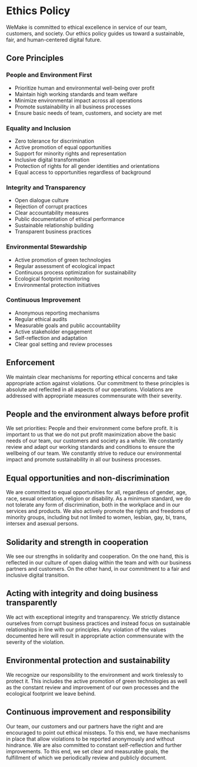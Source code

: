 # Ethics Policy

WeMake is committed to ethical excellence in service of our team, customers, and society. Our ethics policy guides us toward a sustainable, fair, and human-centered digital future.

## Core Principles

### People and Environment First

- Prioritize human and environmental well-being over profit
- Maintain high working standards and team welfare
- Minimize environmental impact across all operations
- Promote sustainability in all business processes
- Ensure basic needs of team, customers, and society are met

### Equality and Inclusion

- Zero tolerance for discrimination
- Active promotion of equal opportunities
- Support for minority rights and representation
- Inclusive digital transformation
- Protection of rights for all gender identities and orientations
- Equal access to opportunities regardless of background

### Integrity and Transparency

- Open dialogue culture
- Rejection of corrupt practices
- Clear accountability measures
- Public documentation of ethical performance
- Sustainable relationship building
- Transparent business practices

### Environmental Stewardship

- Active promotion of green technologies
- Regular assessment of ecological impact
- Continuous process optimization for sustainability
- Ecological footprint monitoring
- Environmental protection initiatives

### Continuous Improvement

- Anonymous reporting mechanisms
- Regular ethical audits
- Measurable goals and public accountability
- Active stakeholder engagement
- Self-reflection and adaptation
- Clear goal setting and review processes

## Enforcement

We maintain clear mechanisms for reporting ethical concerns and take appropriate action against violations. Our commitment to these principles is absolute and reflected in all aspects of our operations. Violations are addressed with appropriate measures commensurate with their severity.

## People and the environment always before profit

We set priorities: People and their environment come before profit. It is important to us that we do not put profit maximization above the basic needs of our team, our customers and society as a whole. We constantly review and adapt our working standards and conditions to ensure the wellbeing of our team. We constantly strive to reduce our environmental impact and promote sustainability in all our business processes.

## Equal opportunities and non-discrimination

We are committed to equal opportunities for all, regardless of gender, age, race, sexual orientation, religion or disability. As a minimum standard, we do not tolerate any form of discrimination, both in the workplace and in our services and products. We also actively promote the rights and freedoms of minority groups, including but not limited to women, lesbian, gay, bi, trans, intersex and asexual persons.

## Solidarity and strength in cooperation

We see our strengths in solidarity and cooperation. On the one hand, this is reflected in our culture of open dialog within the team and with our business partners and customers. On the other hand, in our commitment to a fair and inclusive digital transition.

## Acting with integrity and doing business transparently

We act with exceptional integrity and transparency. We strictly distance ourselves from corrupt business practices and instead focus on sustainable relationships in line with our principles. Any violation of the values documented here will result in appropriate action commensurate with the severity of the violation.

## Environmental protection and sustainability

We recognize our responsibility to the environment and work tirelessly to protect it. This includes the active promotion of green technologies as well as the constant review and improvement of our own processes and the ecological footprint we leave behind.

## Continuous improvement and responsibility

Our team, our customers and our partners have the right and are encouraged to point out ethical missteps. To this end, we have mechanisms in place that allow violations to be reported anonymously and without hindrance. We are also committed to constant self-reflection and further improvements. To this end, we set clear and measurable goals, the fulfillment of which we periodically review and publicly document.
